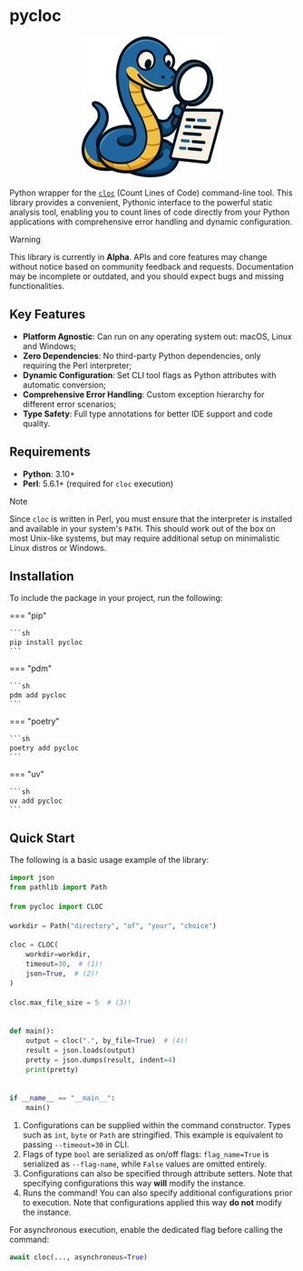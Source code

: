 # pycloc

<center>
 <img src="assets/images/pycloc.png" alt="pycloc logo" />
</center>

Python wrapper for the [`cloc`](https://github.com/AlDanial/cloc) (Count Lines of Code) command-line tool.
This library provides a convenient, Pythonic interface to the powerful static analysis tool,
enabling you to count lines of code directly from your Python applications with comprehensive
error handling and dynamic configuration.

> [!WARNING]
> This library is currently in **Alpha**.
> APIs and core features may change without notice based on community feedback and requests.
> Documentation may be incomplete or outdated, and you should expect bugs and missing functionalities.

## Key Features

- **Platform Agnostic**: Can run on any operating system out: macOS, Linux and Windows;
- **Zero Dependencies**: No third-party Python dependencies, only requiring the Perl interpreter;
- **Dynamic Configuration**: Set CLI tool flags as Python attributes with automatic conversion;
- **Comprehensive Error Handling**: Custom exception hierarchy for different error scenarios;
- **Type Safety**: Full type annotations for better IDE support and code quality.

## Requirements

- **Python**: 3.10+
- **Perl**: 5.6.1+ (required for `cloc` execution)

> [!NOTE]
> Since `cloc` is written in Perl,
> you must ensure that the interpreter is installed and available in your system's `PATH`.
> This should work out of the box on most Unix-like systems,
> but may require additional setup on minimalistic Linux distros or Windows.

## Installation

To include the package in your project, run the following:

=== "pip"

    ```sh
    pip install pycloc
    ```

=== "pdm"

    ```sh
    pdm add pycloc
    ```

=== "poetry"

    ```sh
    poetry add pycloc
    ```

=== "uv"

    ```sh
    uv add pycloc
    ```

## Quick Start

The following is a basic usage example of the library:

```python linenums="1" title="example.py"
import json
from pathlib import Path

from pycloc import CLOC

workdir = Path("directory", "of", "your", "choice")

cloc = CLOC(
    workdir=workdir,
    timeout=30,  # (1)!
    json=True,  # (2)!
)

cloc.max_file_size = 5  # (3)!


def main():
    output = cloc(".", by_file=True)  # (4)!
    result = json.loads(output)
    pretty = json.dumps(result, indent=4)
    print(pretty)


if __name__ == "__main__":
    main()
```

1. Configurations can be supplied within the command constructor.
   Types such as `int`, `byte` or `Path` are stringified.
   This example is equivalent to passing `--timeout=30` in CLI.
2. Flags of type `bool` are serialized as on/off flags: `flag_name=True`
   is serialized as `--flag-name`, while `False` values are omitted entirely.
3. Configurations can also be specified through attribute setters.
   Note that specifying configurations this way **will** modify the instance.
4. Runs the command!
   You can also specify additional configurations prior to execution.
   Note that configurations applied this way **do not** modify the instance.

For asynchronous execution, enable the dedicated flag before calling the command:

```python
await cloc(..., asynchronous=True)
```
